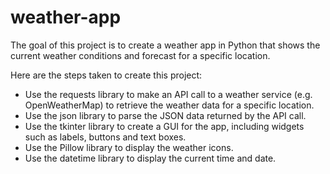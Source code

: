 # weather-app

The goal of this project is to create a weather app in Python that shows the current weather conditions and forecast for a specific location.

Here are the steps taken to create this project:
* Use the requests library to make an API call to a weather service (e.g. OpenWeatherMap) to retrieve the weather data for a specific location.
* Use the json library to parse the JSON data returned by the API call.
* Use the tkinter library to create a GUI for the app, including widgets such as labels, buttons and text boxes.
* Use the Pillow library to display the weather icons.
* Use the datetime library to display the current time and date.
